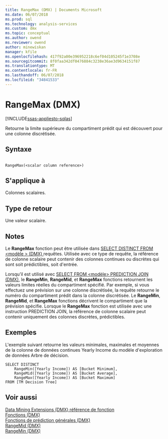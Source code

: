 ```yaml
---
title: RangeMax (DMX) | Documents Microsoft
ms.date: 06/07/2018
ms.prod: sql
ms.technology: analysis-services
ms.custom: dmx
ms.topic: conceptual
ms.author: owend
ms.reviewer: owend
author: minewiskan
manager: kfile
ms.openlocfilehash: 417f92a00e396952218c6ef04d105245f1e3708e
ms.sourcegitcommit: 8f0faa342df0476884c3238e36ae3d9634151f87
ms.translationtype: MT
ms.contentlocale: fr-FR
ms.lasthandoff: 06/07/2018
ms.locfileid: "34841533"
---
```

# <a name="rangemax-dmx"></a>RangeMax (DMX)
[!INCLUDE[ssas-appliesto-sqlas](../includes/ssas-appliesto-sqlas.md)]

  Retourne la limite supérieure du compartiment prédit qui est découvert pour une colonne discrétisée.  
  
## <a name="syntax"></a>Syntaxe  
  
```  
  
RangeMax(<scalar column reference>)  
```  
  
## <a name="applies-to"></a>S'applique à  
 Colonnes scalaires.  
  
## <a name="return-type"></a>Type de retour  
 Une valeur scalaire.  
  
## <a name="remarks"></a>Notes  
 Le **RangeMax** fonction peut être utilisée dans [SELECT DISTINCT FROM &#60;modèle &#62; &#40;DMX&#41; ](../dmx/select-distinct-from-model-dmx.md) requêtes. Utilisée avec ce type de requête, la référence de colonne scalaire peut contenir des colonnes continues ou discrètes qui sont soit prédictibles, soit d'entrée.  
  
 Lorsqu’il est utilisé avec [SELECT FROM &#60;modèle&#62; PREDICTION JOIN &#40;DMX&#41;](../dmx/select-from-model-prediction-join-dmx.md), le **RangeMin**, **RangeMid**, et **RangeMax**  fonctions retournent les valeurs limites réelles du compartiment spécifié. Par exemple, si vous effectuez une prévision sur une colonne discrétisée, la requête retourne le numéro du compartiment prédit dans la colonne discrétisée. Le **RangeMin**, **RangeMid**, et **RangeMax** fonctions décrivent le compartiment que la prévision spécifie. Lorsque le **RangeMax** fonction est utilisée avec une instruction PREDICTION JOIN, la référence de colonne scalaire peut contenir uniquement des colonnes discrètes, prédictibles.  
  
## <a name="examples"></a>Exemples  
 L'exemple suivant retourne les valeurs minimales, maximales et moyennes de la colonne de données continues Yearly Income du modèle d'exploration de données Arbre de décision.  
  
```  
SELECT DISTINCT   
    RangeMin([Yearly Income]) AS [Bucket Minimum],  
    RangeMid([Yearly Income]) AS [Bucket Average],   
    RangeMax([Yearly Income]) AS [Bucket Maximum]  
FROM [TM Decision Tree]  
```  
  
## <a name="see-also"></a>Voir aussi  
 [Data Mining Extensions &#40;DMX&#41; référence de fonction](../dmx/data-mining-extensions-dmx-function-reference.md)   
 [Fonctions &#40;DMX&#41;](../dmx/functions-dmx.md)   
 [Fonctions de prédiction générales &#40;DMX&#41;](../dmx/general-prediction-functions-dmx.md)   
 [RangeMid &#40;DMX&#41;](../dmx/rangemid-dmx.md)   
 [RangeMin &#40;DMX&#41;](../dmx/rangemin-dmx.md)  
  
  
